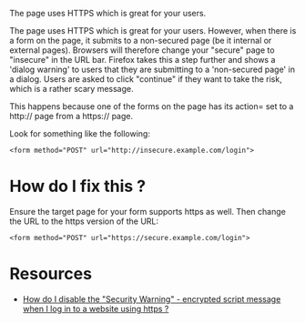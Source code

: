 The page uses HTTPS which is great for your users.

The page uses HTTPS which is great for your users.
However, when there is a form on the page, it submits to a non-secured page (be it internal or external pages). Browsers will therefore change your "secure" page to "insecure" in the URL bar. Firefox takes this a step further and shows a 'dialog warning' to users that they are submitting to a 'non-secured page' in a dialog. Users are asked to click "continue" if they want to take the risk, which is a rather scary message.

This happens because one of the forms on the page has its action= set to a http:// page from a https:// page.

Look for something like the following:

```
<form method="POST" url="http://insecure.example.com/login">
```

# How do I fix this ?

Ensure the target page for your form supports https as well. Then change the URL to the https version of the URL:

```
<form method="POST" url="https://secure.example.com/login">
```

# Resources

* [How do I disable the "Security Warning" - encrypted script message when I log in to a website using https ?](https://support.mozilla.org/en-US/questions/1012395)